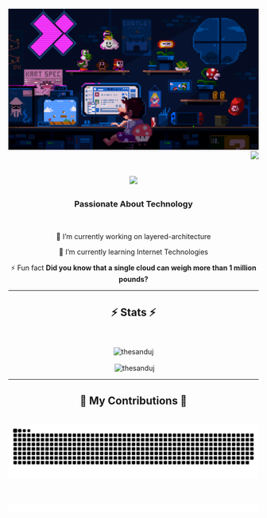 ![logo](225813708-98b745f2-7d22-48cf-9150-083f1b00d6c9.gif)
<img align="right" src="https://visitor-badge.laobi.icu/badge?page_id=ThesanduJ.ThesanduJ" />

<h1 align="center">
    <img src="https://readme-typing-svg.herokuapp.com/?font=Righteous&size=35&center=true&vCenter=true&width=500&height=70&duration=4000&lines=Hi+There!+👋;+I'm+Thesandu!;" />
</h1>

<h3 align="center">Passionate About Technology</h3>

<br/>

<div align="center">
 
 🔭 I’m currently working on layered-architecture
 
 🌱 I’m currently learning Internet Technologies

⚡ Fun fact **Did you know that a single cloud can weigh more than 1 million pounds?** 

 </div>
<hr/>


<h2 align="center">⚡ Stats ⚡</h2>
<br>
<div align=center>
    <p><img align="center" src="https://github-readme-stats.vercel.app/api/top-langs?username=thesanduj&show_icons=true&locale=en&layout=compact" alt="thesanduj" /></p>
  <p>&nbsp;<img align="center" src="https://github-readme-stats.vercel.app/api?username=thesanduj&show_icons=true&locale=en" alt="thesanduj" /></p>


</div>
<hr/>
<div align="center">
  <h2>🐍 My Contributions 🐍</h2>
  <br>
  <img alt="snake eating my contributions" src="https://github.com/ThesanduJ/ThesanduJ/blob/output/github-contribution-grid-snake.svg" />
  
  
</div>
<br/><br/>

![logo](212284100-561aa473-3905-4a80-b561-0d28506553ee.gif)

<br/>


<br/>

